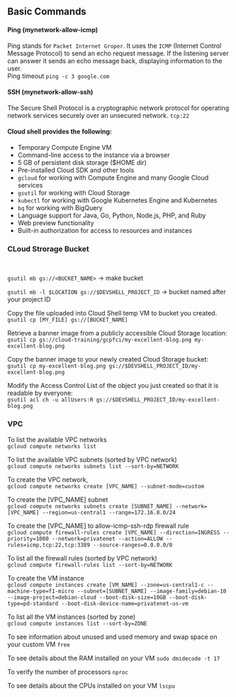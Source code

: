 ## Basic Commands
#### Ping (mynetwork-allow-icmp)
Ping stands for ```Packet Internet Groper```. It uses the ```ICMP``` (Internet Control Message Protocol) to send an echo request message. If the listening server can answer it sends an echo message back, displaying information to the user.
</br>
Ping timeout ```ping -c 3 google.com```

#### SSH (mynetwork-allow-ssh)
The Secure Shell Protocol is a cryptographic network protocol for operating network services securely over an unsecured network. ```tcp:22```

#### Cloud shell provides the following:

- Temporary Compute Engine VM
- Command-line access to the instance via a browser
- 5 GB of persistent disk storage ($HOME dir)
- Pre-installed Cloud SDK and other tools
- ```gcloud``` for working with Compute Engine and many Google Cloud services
- ```gsutil``` for working with Cloud Storage
- ```kubectl``` for working with Google Kubernetes Engine and Kubernetes
- ```bq``` for working with BigQuery
- Language support for Java, Go, Python, Node.js, PHP, and Ruby
- Web preview functionality
- Built-in authorization for access to resources and instances

### CLoud Strorage Bucket
</br>

```gsutil mb gs://<BUCKET_NAME>``` -> make bucket
</br>

```gsutil mb -l $LOCATION gs://$DEVSHELL_PROJECT_ID``` -> bucket named after your project ID


Copy the file uploaded into Cloud Shell temp VM to bucket you created.
```gsutil cp [MY_FILE] gs://[BUCKET_NAME]```

Retrieve a banner image from a publicly accessible Cloud Storage location:
</br>
```gsutil cp gs://cloud-training/gcpfci/my-excellent-blog.png my-excellent-blog.png```

Copy the banner image to your newly created Cloud Storage bucket:
</br>
```gsutil cp my-excellent-blog.png gs://$DEVSHELL_PROJECT_ID/my-excellent-blog.png```

Modify the Access Control List of the object you just created so that it is readable by everyone:
</br>
```gsutil acl ch -u allUsers:R gs://$DEVSHELL_PROJECT_ID/my-excellent-blog.png```


### VPC 
To list the available VPC networks
</br>
```gcloud compute networks list```

To list the available VPC subnets (sorted by VPC network)
</br>
```gcloud compute networks subnets list --sort-by=NETWORK```

To create the VPC network,
</br>
```gcloud compute networks create [VPC_NAME] --subnet-mode=custom```

To create the [VPC_NAME] subnet
</br>
```gcloud compute networks subnets create [SUBNET_NAME] --network=[VPC_NAME] --region=us-central1 --range=172.16.0.0/24```

To create the [VPC_NAME] to allow-icmp-ssh-rdp firewall rule
</br>
```gcloud compute firewall-rules create [VPC_NAME] --direction=INGRESS --priority=1000 --network=privatenet --action=ALLOW --rules=icmp,tcp:22,tcp:3389 --source-ranges=0.0.0.0/0```

To list all the firewall rules (sorted by VPC network)
</br>
```gcloud compute firewall-rules list --sort-by=NETWORK```

To create the VM instance
</br>
```gcloud compute instances create [VM_NAME] --zone=us-central1-c --machine-type=f1-micro --subnet=[SUBNET_NAME] --image-family=debian-10 --image-project=debian-cloud --boot-disk-size=10GB --boot-disk-type=pd-standard --boot-disk-device-name=privatenet-us-vm```

To list all the VM instances (sorted by zone)
</br>
```gcloud compute instances list --sort-by=ZONE```

To see information about unused and used memory and swap space on your custom VM
```free```

To see details about the RAM installed on your VM
```sudo dmidecode -t 17```

To verify the number of processors
```nproc```

To see details about the CPUs installed on your VM
```lscpu```


